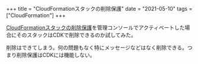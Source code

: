 +++
title = "CloudFormationスタックの削除保護"
date = "2021-05-10"
tags = ["CloudFormation"]
+++

[CloudFormationスタックの削除保護](https://docs.aws.amazon.com/ja_jp/AWSCloudFormation/latest/UserGuide/using-cfn-protect-stacks.html)を管理コンソールでアクティベートした場合にそのスタックはCDKで削除できるのか試してみた。

削除はできてしまう。何の問題もなく特にメッセージなどはなく削除できる。つまり削除保護はCDKには機能しない。